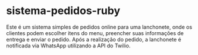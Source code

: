 # sistema-pedidos-ruby
Este é um sistema simples de pedidos online para uma lanchonete, onde os clientes podem escolher itens do menu, preencher suas informações de entrega e enviar o pedido. Após a realização do pedido, a lanchonete é notificada via WhatsApp utilizando a API do Twilio.
